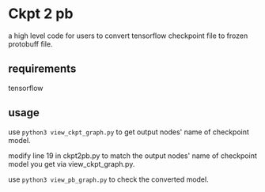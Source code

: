 # Ckpt 2 pb
a high level code for users to convert tensorflow checkpoint file to frozen protobuff file.

## requirements
tensorflow

## usage
use 
`python3 view_ckpt_graph.py` to get output nodes' name of checkpoint model.

modify line 19 in ckpt2pb.py to match the output nodes' name of checkpoint model you get via view_ckpt_graph.py.

use `python3 view_pb_graph.py` to check the converted model.
